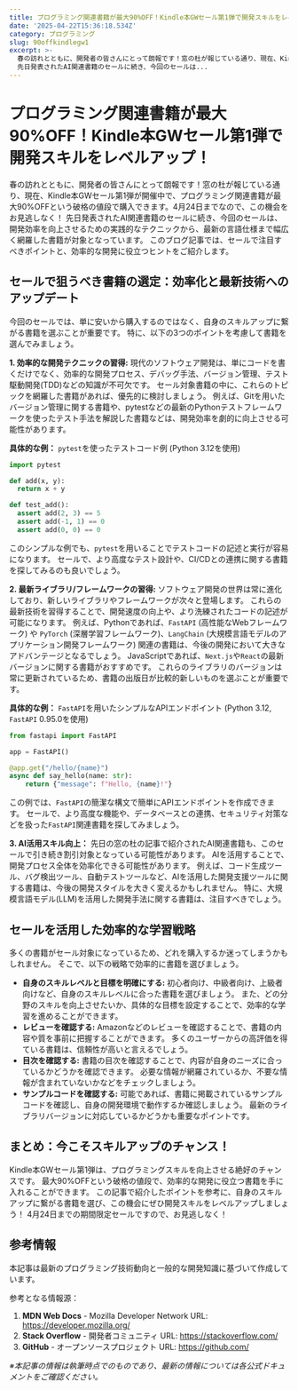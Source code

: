 ```yaml
---
title: プログラミング関連書籍が最大90%OFF！Kindle本GWセール第1弾で開発スキルをレベルアップ！
date: '2025-04-22T15:36:18.534Z'
category: プログラミング
slug: 90offkindlegw1
excerpt: >-
  春の訪れとともに、開発者の皆さんにとって朗報です！窓の杜が報じている通り、現在、Kindle本GWセール第1弾が開催中で、プログラミング関連書籍が最大90%OFFという破格の値段で購入できます。4月24日までなので、この機会をお見逃しなく！ 
  先日発表されたAI関連書籍のセールに続き、今回のセールは...
---
```


# プログラミング関連書籍が最大90%OFF！Kindle本GWセール第1弾で開発スキルをレベルアップ！

春の訪れとともに、開発者の皆さんにとって朗報です！窓の杜が報じている通り、現在、Kindle本GWセール第1弾が開催中で、プログラミング関連書籍が最大90%OFFという破格の値段で購入できます。4月24日までなので、この機会をお見逃しなく！  先日発表されたAI関連書籍のセールに続き、今回のセールは、開発効率を向上させるための実践的なテクニックから、最新の言語仕様まで幅広く網羅した書籍が対象となっています。  このブログ記事では、セールで注目すべきポイントと、効率的な開発に役立つヒントをご紹介します。


## セールで狙うべき書籍の選定：効率化と最新技術へのアップデート

今回のセールでは、単に安いから購入するのではなく、自身のスキルアップに繋がる書籍を選ぶことが重要です。  特に、以下の3つのポイントを考慮して書籍を選んでみましょう。

**1. 効率的な開発テクニックの習得:**  現代のソフトウェア開発は、単にコードを書くだけでなく、効率的な開発プロセス、デバッグ手法、バージョン管理、テスト駆動開発(TDD)などの知識が不可欠です。  セール対象書籍の中に、これらのトピックを網羅した書籍があれば、優先的に検討しましょう。 例えば、Gitを用いたバージョン管理に関する書籍や、pytestなどの最新のPythonテストフレームワークを使ったテスト手法を解説した書籍などは、開発効率を劇的に向上させる可能性があります。


**具体的な例：**  `pytest`を使ったテストコード例 (Python 3.12を使用)

```python
import pytest

def add(x, y):
  return x + y

def test_add():
  assert add(2, 3) == 5
  assert add(-1, 1) == 0
  assert add(0, 0) == 0

```

このシンプルな例でも、`pytest`を用いることでテストコードの記述と実行が容易になります。  セールで、より高度なテスト設計や、CI/CDとの連携に関する書籍を探してみるのも良いでしょう。


**2. 最新ライブラリ/フレームワークの習得:**  ソフトウェア開発の世界は常に進化しており、新しいライブラリやフレームワークが次々と登場します。  これらの最新技術を習得することで、開発速度の向上や、より洗練されたコードの記述が可能になります。  例えば、Pythonであれば、`FastAPI` (高性能なWebフレームワーク) や `PyTorch` (深層学習フレームワーク)、`LangChain` (大規模言語モデルのアプリケーション開発フレームワーク) 関連の書籍は、今後の開発において大きなアドバンテージとなるでしょう。  JavaScriptであれば、`Next.js`や`React`の最新バージョンに関する書籍がおすすめです。  これらのライブラリのバージョンは常に更新されているため、書籍の出版日が比較的新しいものを選ぶことが重要です。


**具体的な例：**  `FastAPI`を用いたシンプルなAPIエンドポイント (Python 3.12, `FastAPI` 0.95.0を使用)

```python
from fastapi import FastAPI

app = FastAPI()

@app.get("/hello/{name}")
async def say_hello(name: str):
    return {"message": f"Hello, {name}!"}
```

この例では、`FastAPI`の簡潔な構文で簡単にAPIエンドポイントを作成できます。  セールで、より高度な機能や、データベースとの連携、セキュリティ対策などを扱った`FastAPI`関連書籍を探してみましょう。


**3. AI活用スキル向上：**  先日の窓の杜の記事で紹介されたAI関連書籍も、このセールで引き続き割引対象となっている可能性があります。  AIを活用することで、開発プロセス全体を効率化できる可能性があります。  例えば、コード生成ツール、バグ検出ツール、自動テストツールなど、AIを活用した開発支援ツールに関する書籍は、今後の開発スタイルを大きく変えるかもしれません。  特に、大規模言語モデル(LLM)を活用した開発手法に関する書籍は、注目すべきでしょう。


##  セールを活用した効率的な学習戦略

多くの書籍がセール対象になっているため、どれを購入するか迷ってしまうかもしれません。  そこで、以下の戦略で効率的に書籍を選びましょう。

* **自身のスキルレベルと目標を明確にする:**  初心者向け、中級者向け、上級者向けなど、自身のスキルレベルに合った書籍を選びましょう。  また、どの分野のスキルを向上させたいか、具体的な目標を設定することで、効率的な学習を進めることができます。
* **レビューを確認する:**  Amazonなどのレビューを確認することで、書籍の内容や質を事前に把握することができます。  多くのユーザーからの高評価を得ている書籍は、信頼性が高いと言えるでしょう。
* **目次を確認する:**  書籍の目次を確認することで、内容が自身のニーズに合っているかどうかを確認できます。  必要な情報が網羅されているか、不要な情報が含まれていないかなどをチェックしましょう。
* **サンプルコードを確認する:**  可能であれば、書籍に掲載されているサンプルコードを確認し、自身の開発環境で動作するか確認しましょう。  最新のライブラリバージョンに対応しているかどうかも重要なポイントです。


## まとめ：今こそスキルアップのチャンス！

Kindle本GWセール第1弾は、プログラミングスキルを向上させる絶好のチャンスです。  最大90%OFFという破格の値段で、効率的な開発に役立つ書籍を手に入れることができます。  この記事で紹介したポイントを参考に、自身のスキルアップに繋がる書籍を選び、この機会にぜひ開発スキルをレベルアップしましょう！  4月24日までの期間限定セールですので、お見逃しなく！


## 参考情報

本記事は最新のプログラミング技術動向と一般的な開発知識に基づいて作成しています。

参考となる情報源：
1. **MDN Web Docs** - Mozilla Developer Network
   URL: https://developer.mozilla.org/
2. **Stack Overflow** - 開発者コミュニティ
   URL: https://stackoverflow.com/
3. **GitHub** - オープンソースプロジェクト
   URL: https://github.com/

*※本記事の情報は執筆時点でのものであり、最新の情報については各公式ドキュメントをご確認ください。*
